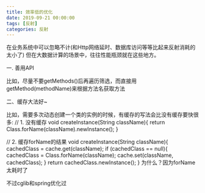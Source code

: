 ```yaml
---
title: 效率低的优化
date: 2019-09-21 00:00:00
tags: [反射]
categories: 反射
---
```

在业务系统中可以忽略不计(和Http网络延时、数据库访问等等比起来反射消耗的太小了)
但在大数据计算的场景中，往往性能瓶颈就在这些地方。

一. 善用API

比如，尽量不要getMethods()后再遍历筛选，而直接用getMethod(methodName)来根据方法名获取方法

二、缓存大法好~

比如，需要多次动态创建一个类的实例的时候，有缓存的写法会比没有缓存要快很多:
// 1. 没有缓存
void createInstance(String className){
    return Class.forName(className).newInstance();
}

// 2. 缓存forName的结果
void createInstance(String className){
    cachedClass = cache.get(className);
    if (cachedClass == null){
        cachedClass = Class.forName(className);
        cache.set(className, cachedClass);
    }
    return cachedClass.newInstance();
}
为什么？因为forName太耗时了

不过cglib和spring优化过
